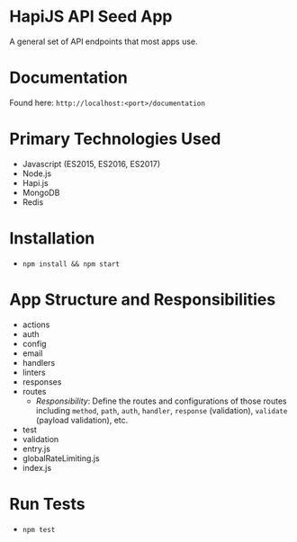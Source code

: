# HapiJS API Seed App
A general set of API endpoints that most apps use.

# Documentation
Found here: `http://localhost:<port>/documentation`

# Primary Technologies Used
- Javascript (ES2015, ES2016, ES2017)
- Node.js
- Hapi.js
- MongoDB
- Redis

# Installation
- `npm install && npm start`

# App Structure and Responsibilities
- actions
- auth
- config
- email
- handlers
- linters
- responses
- routes
    - *Responsibility*: Define the routes and configurations of those routes including `method`, `path`, `auth`, `handler`, `response` (validation), `validate` (payload validation), etc.
- test
- validation
- entry.js
- globalRateLimiting.js
- index.js

# Run Tests
- `npm test`
